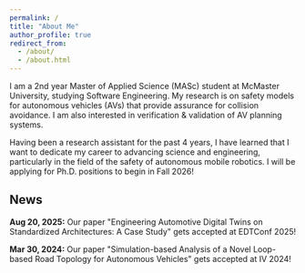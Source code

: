 ```yaml
---
permalink: /
title: "About Me"
author_profile: true
redirect_from: 
  - /about/
  - /about.html
---
```


I am a 2nd year Master of Applied Science (MASc) student at McMaster University, studying Software Engineering. My research is on safety models for autonomous vehicles (AVs) that provide assurance for collision avoidance. I am also interested in verification & validation of AV planning systems.

Having been a research assistant for the past 4 years, I have learned that I want to dedicate my career to advancing science and engineering, particularly in the field of the safety of autonomous mobile robotics. I will be applying for Ph.D. positions to begin in Fall 2026!

## News
**Aug 20, 2025:** Our paper "Engineering Automotive Digital Twins on Standardized Architectures: A Case Study" gets accepted at EDTConf 2025! 

**Mar 30, 2024:** Our paper "Simulation-based Analysis of a Novel Loop-based Road Topology for Autonomous Vehicles" gets accepted at IV 2024!

